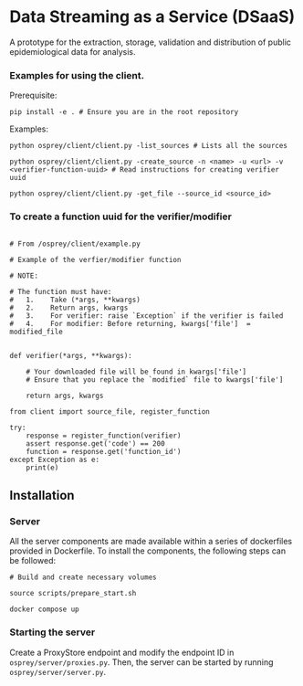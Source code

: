 # Data Streaming as a Service (DSaaS)

A prototype for the extraction, storage, validation and distribution of public epidemiological data for analysis.

### Examples for using the client.


Prerequisite:

```
pip install -e . # Ensure you are in the root repository
```

Examples:

```
python osprey/client/client.py -list_sources # Lists all the sources

python osprey/client/client.py -create_source -n <name> -u <url> -v <verifier-function-uuid> # Read instructions for creating verifier uuid

python osprey/client/client.py -get_file --source_id <source_id>
```

### To create a function uuid for the verifier/modifier

```

# From /osprey/client/example.py

# Example of the verfier/modifier function

# NOTE:

# The function must have:
#   1.    Take (*args, **kwargs)
#   2.    Return args, kwargs
#   3.    For verifier: raise `Exception` if the verifier is failed
#   4.    For modifier: Before returning, kwargs['file']  = modified_file


def verifier(*args, **kwargs):

    # Your downloaded file will be found in kwargs['file']
    # Ensure that you replace the `modified` file to kwargs['file']

    return args, kwargs

from client import source_file, register_function

try:
    response = register_function(verifier)
    assert response.get('code') == 200
    function = response.get('function_id')
except Exception as e:
    print(e)

```


## Installation

### Server

All the server components are made available within a series of dockerfiles provided in Dockerfile.
To install the components, the following steps can be followed:

```
# Build and create necessary volumes

source scripts/prepare_start.sh

docker compose up

```

### Starting the server

Create a ProxyStore endpoint and modify the endpoint ID in `osprey/server/proxies.py`. 
Then, the server can be started by running `osprey/server/server.py`.


